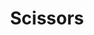 ---
title: Scissors
tags: ["scissors", "cut", "snip", "tool", "craft", "office", "sharp"]
icon: scissors
svg: '<svg xmlns="http://www.w3.org/2000/svg" width="24" height="24" fill="none" viewBox="0 0 24 24" stroke-width="1.5" stroke-linecap="round" stroke-linejoin="round" stroke="currentColor"><path d="M11.79 12 7 8.855m14-2.903L7 15.145M8 6.92c0 1.337-1.12 2.42-2.5 2.42S3 8.256 3 6.919C3 5.583 4.12 4.5 5.5 4.5S8 5.583 8 6.92m0 10.162c0-1.336-1.12-2.42-2.5-2.42S3 15.745 3 17.081 4.12 19.5 5.5 19.5 8 18.417 8 17.08m13 .968-6.066-3.983"/></svg>'
---